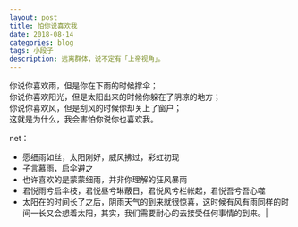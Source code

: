 ```yaml
---
layout: post
title: 怕你说喜欢我
date: 2018-08-14
categories: blog
tags: 小段子
description: 远离群体，说不定有「上帝视角」。
---
```

你说你喜欢雨，但是你在下雨的时候撑伞；  
你说你喜欢阳光，但是太阳出来的时候你躲在了阴凉的地方；  
你说你喜欢风，但是刮风的时候你却关上了窗户；  
这就是为什么，我会害怕你说你也喜欢我。

net：  
- 愿细雨如丝，太阳刚好，威风拂过，彩虹初现  
- 子言慕雨，启伞避之  
- 也许喜欢的是蒙蒙细雨，并非你理解的狂风暴雨  
- 君悦雨兮启伞枝，君悦昼兮琳蔽日，君悦风兮栏帐起，君悦吾兮吾心噬  
- 太阳在的时间长了之后，阴雨天气的到来就很惊喜，这时候有风有雨同样的时间一长又会想着太阳，其实，我们需要耐心的去接受任何事情的到来。|
